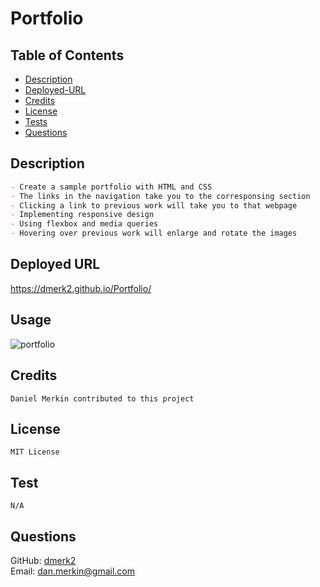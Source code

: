 # Portfolio

## Table of Contents

- [Description](#description)
- [Deployed-URL](#deployed-url)
- [Credits](#credits)
- [License](#license)
- [Tests](#tests)
- [Questions](#questions)

## Description

```md
- Create a sample portfolio with HTML and CSS
- The links in the navigation take you to the corresponsing section
- Clicking a link to previous work will take you to that webpage
- Implementing responsive design
- Using flexbox and media queries
- Hovering over previous work will enlarge and rotate the images
```

## Deployed URL

https://dmerk2.github.io/Portfolio/

## Usage

![portfolio](./assets/images/preview.gif)

## Credits

```
Daniel Merkin contributed to this project
```
## License

```
MIT License
```

## Test

```
N/A
```

## Questions

GitHub: [dmerk2](https://github.com/dmerk2)<br>
Email: dan.merkin@gmail.com
